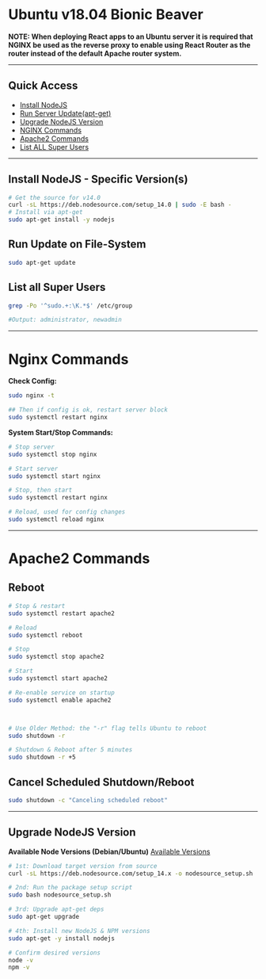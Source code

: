 # Ubuntu v18.04 Bionic Beaver

**NOTE: When deploying React apps to an Ubuntu server it is required that NGINX be used as the reverse proxy to enable using React Router as the router instead of the default Apache router system.**


---

## Quick Access

- [Install NodeJS](#install-nodejs---specific-versions)
- [Run Server Update(apt-get)](#run-update-on-file-system)
- [Upgrade NodeJS Version](#upgrade-nodejs-version)
- [NGINX Commands](#nginx-commands)
- [Apache2 Commands](#apache2-commands)
- [List ALL Super Users](#list-all-super-users)


---

## Install NodeJS - Specific Version(s)

```bash
# Get the source for v14.0
curl -sL https://deb.nodesource.com/setup_14.0 | sudo -E bash -
# Install via apt-get
sudo apt-get install -y nodejs
```

## Run Update on File-System

```bash
sudo apt-get update
```


## List all Super Users

```bash
grep -Po '^sudo.+:\K.*$' /etc/group

#Output: administrator, newadmin
```


---

# Nginx Commands

**Check Config:**

```bash
sudo nginx -t

## Then if config is ok, restart server block
sudo systemctl restart nginx
```

**System Start/Stop Commands:**

```bash
# Stop server
sudo systemctl stop nginx

# Start server
sudo systemctl start nginx

# Stop, then start
sudo systemctl restart nginx

# Reload, used for config changes
sudo systemctl reload nginx

```


---

# Apache2 Commands

## Reboot 
```bash
# Stop & restart
sudo systemctl restart apache2

# Reload
sudo systemctl reboot

# Stop 
sudo systemctl stop apache2

# Start
sudo systemctl start apache2

# Re-enable service on startup
sudo systemctl enable apache2



# Use Older Method: the "-r" flag tells Ubuntu to reboot
sudo shutdown -r

# Shutdown & Reboot after 5 minutes
sudo shutdown -r +5
```

## Cancel Scheduled Shutdown/Reboot

```bash
sudo shutdown -c "Canceling scheduled reboot"
```


---

## Upgrade NodeJS Version

**Available Node Versions (Debian/Ubuntu)**
[Available Versions](https://github.com/nodesource/distributions)

```bash
# 1st: Download target version from source
curl -sL https://deb.nodesource.com/setup_14.x -o nodesource_setup.sh

# 2nd: Run the package setup script
sudo bash nodesource_setup.sh

# 3rd: Upgrade apt-get deps
sudo apt-get upgrade

# 4th: Install new NodeJS & NPM versions
sudo apt-get -y install nodejs

# Confirm desired versions
node -v
npm -v
```
















